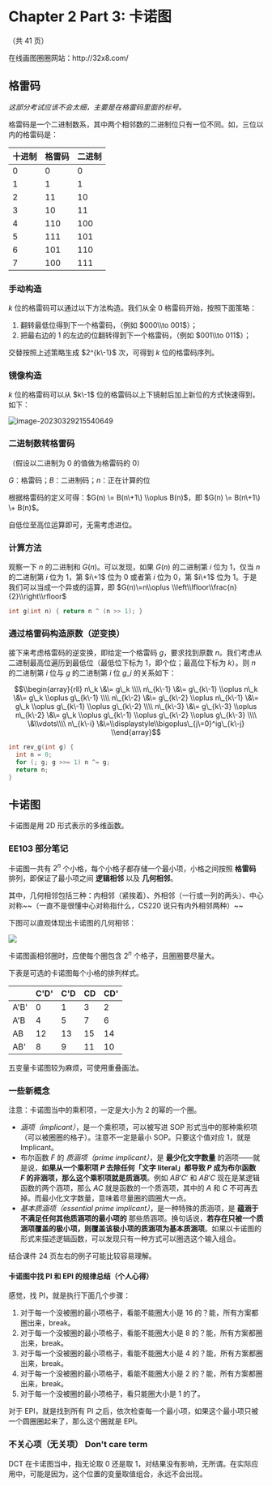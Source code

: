
Chapter 2 Part 3: 卡诺图
=====================


（共 41 页）


在线画图圈圈网站：http://32x8\.com/


格雷码
---


*这部分考试应该不会太细，主要是在格雷码里面的标号。*


格雷码是一个二进制数系，其中两个相邻数的二进制位只有一位不同。如，三位以内的格雷码是：




| 十进制 | 格雷码 | 二进制 |
| --- | --- | --- |
| 0 | 0 | 0 |
| 1 | 1 | 1 |
| 2 | 11 | 10 |
| 3 | 10 | 11 |
| 4 | 110 | 100 |
| 5 | 111 | 101 |
| 6 | 101 | 110 |
| 7 | 100 | 111 |


### 手动构造


$k$ 位的格雷码可以通过以下方法构造。我们从全 $0$ 格雷码开始，按照下面策略：


1. 翻转最低位得到下一个格雷码，（例如 $000\\to 001$）；
2. 把最右边的 $1$ 的左边的位翻转得到下一个格雷码，（例如 $001\\to 011$）；


交替按照上述策略生成 $2^{k\-1}$ 次，可得到 $k$ 位的格雷码序列。


### 镜像构造


$k$ 位的格雷码可以从 $k\-1$ 位的格雷码以上下镜射后加上新位的方式快速得到，如下：


![image-20230329215540649](https://s2.loli.net/2023/03/29/eSN5YsREiDI4Qvo.png)


### 二进制数转格雷码


（假设以二进制为 0 的值做为格雷码的 0）


$G$：格雷码；$B$：二进制码；$n$：正在计算的位


根据格雷码的定义可得：$G(n) \= B(n\+1\) \\oplus B(n)$，即
$G(n) \= B(n\+1\) \+ B(n)$。


自低位至高位运算即可，无需考虑进位。


### 计算方法


观察一下 $n$ 的二进制和 $G(n)$。可以发现，如果 $G(n)$ 的二进制第 $i$ 位为 $1$，仅当 $n$ 的二进制第 $i$ 位为 $1$，第 $i\+1$ 位为 $0$ 或者第 $i$ 位为 $0$，第 $i\+1$ 位为 $1$。于是我们可以当成一个异或的运算，即 $G(n)\=n\\oplus \\left\\lfloor\\frac{n}{2}\\right\\rfloor$



```c
int g(int n) { return n ^ (n >> 1); }

```

### 通过格雷码构造原数（逆变换）


接下来考虑格雷码的逆变换，即给定一个格雷码 $g$，要求找到原数 $n$。我们考虑从二进制最高位遍历到最低位（最低位下标为 $1$，即个位；最高位下标为 $k$）。则 $n$ 的二进制第 $i$ 位与 $g$ 的二进制第 $i$ 位 $g\_i$ 的关系如下：


$$\\begin{array}{rll}
n\_k \&\= g\_k \\\\
n\_{k\-1} \&\= g\_{k\-1} \\oplus n\_k \&\= g\_k \\oplus g\_{k\-1} \\\\
n\_{k\-2} \&\= g\_{k\-2} \\oplus n\_{k\-1} \&\= g\_k \\oplus g\_{k\-1} \\oplus g\_{k\-2} \\\\
n\_{k\-3} \&\= g\_{k\-3} \\oplus n\_{k\-2} \&\= g\_k \\oplus g\_{k\-1} \\oplus g\_{k\-2} \\oplus g\_{k\-3} \\\\
\&\\vdots\\\\
n\_{k\-i} \&\=\\displaystyle\\bigoplus\_{j\=0}^ig\_{k\-j}
\\end{array}$$



```c
int rev_g(int g) {
  int n = 0;
  for (; g; g >>= 1) n ^= g;
  return n;
}

```

卡诺图
---


卡诺图是用 2D 形式表示的多维函数。


### EE103 部分笔记


卡诺图一共有 $2^n$ 个小格，每个小格子都存储一个最小项，小格之间按照 **格雷码** 排列，即保证了最小项之间 **逻辑相邻** 以及 **几何相邻**。  

其中，几何相邻包括三种：内相邻（紧挨着）、外相邻（一行或一列的两头）、中心对称\~\~（一直不是很懂中心对称指什么，CS220 说只有内外相邻两种）\~\~


下图可以直观体现出卡诺图的几何相邻：  

![](https://s2.loli.net/2022/12/06/Hwyuomq2lFCGjDU.png)


卡诺图画相邻圈时，应使每个圈包含 $2^n$ 个格子，且圈圈要尽量大。


下表是可选的卡诺图每个小格的排列样式。




|  | C'D' | C'D | CD | CD' |
| --- | --- | --- | --- | --- |
| A'B' | 0 | 1 | 3 | 2 |
| A'B | 4 | 5 | 7 | 6 |
| AB | 12 | 13 | 15 | 14 |
| AB' | 8 | 9 | 11 | 10 |


五变量卡诺图较为麻烦，可使用重叠画法。


### 一些新概念


注意：卡诺图当中的乘积项，一定是大小为 2 的幂的一个圈。


* *涵项（implicant）*，是一个乘积项，可以被写进 SOP 形式当中的那种乘积项（可以被圈圈的格子）。注意不一定是最小 SOP。只要这个值对应 1，就是 Implicant。
* 布尔函数 $F$ 的 *质涵项（prime implicant）*，是 **最少化文字数量** 的涵项——就是说，**如果从一个乘积项 $P$ 去除任何「文字 literal」都导致 $P$ 成为布尔函数 $F$ 的非涵项，那么这个乘积项就是质涵项**。例如 $AB'C'$ 和 $AB'C$ 现在是某逻辑函数的两个涵项，那么 $AC$ 就是函数的一个质涵项，其中的 $A$ 和 $C$ 不可再去掉。而最小化文字数量，意味着尽量圈的圆圈大一点。
* *基本质涵项（essential prime implicant）*，是一种特殊的质涵项，是 **蕴涵于不满足任何其他质涵项的最小项的** 那些质涵项。换句话说，**若存在只被一个质涵项覆盖的极小项，则覆盖该极小项的质涵项为基本质涵项**。如果以卡诺图的形式来描述逻辑函数，可以发现只有一种方式可以圈选这个输入组合。


结合课件 24 页左右的例子可能比较容易理解。


#### 卡诺图中找 PI 和 EPI 的规律总结（个人心得）


感觉，找 PI，就是执行下面几个步骤：


1. 对于每一个没被圈的最小项格子，看能不能圈大小是 16 的？能，所有方案都圈出来，break。
2. 对于每一个没被圈的最小项格子，看能不能圈大小是 8 的？能，所有方案都圈出来，break。
3. 对于每一个没被圈的最小项格子，看能不能圈大小是 4 的？能，所有方案都圈出来，break。
4. 对于每一个没被圈的最小项格子，看能不能圈大小是 2 的？能，所有方案都圈出来，break。
5. 对于每一个没被圈的最小项格子，看只能圈大小是 1 的了。


对于 EPI，就是找到所有 PI 之后，依次检查每一个最小项，如果这个最小项只被一个圆圈圈起来了，那么这个圈就是 EPI。


### 不关心项（无关项） Don't care term


DCT 在卡诺图当中，指无论取 0 还是取 1，对结果没有影响，无所谓。在实际应用中，可能是因为，这个位置的变量取值组合，永远不会出现。


